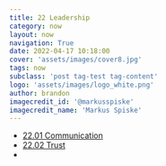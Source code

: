```yaml
---
title: 22 Leadership
category: now
layout: now
navigation: True
date: 2022-04-17 10:18:00
cover: 'assets/images/cover8.jpg'
tags: now
subclass: 'post tag-test tag-content'
logo: 'assets/images/logo_white.png'
author: brandon
imagecredit_id: '@markusspiske'
imagecredit_name: 'Markus Spiske'
---
```

- <a href="{{ site.baseurl }}notes/22.01-Communication">22.01 Communication</a>
- <a href="{{ site.baseurl }}notes/22.02-Trust">22.02 Trust</a>
- 